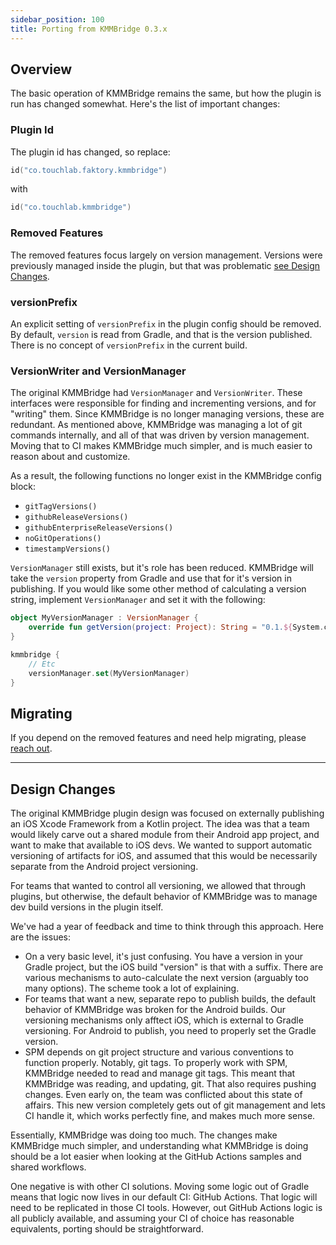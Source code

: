 ```yaml
---
sidebar_position: 100
title: Porting from KMMBridge 0.3.x 
---
```


## Overview

The basic operation of KMMBridge remains the same, but how the plugin is run has changed somewhat. Here's the list of important changes:

### Plugin Id

The plugin id has changed, so replace:

```kotlin
id("co.touchlab.faktory.kmmbridge")
```

with

```kotlin
id("co.touchlab.kmmbridge")
```

### Removed Features

The removed features focus largely on version management. Versions were previously managed inside the plugin, but that was problematic [see Design Changes](#design-changes).

### versionPrefix

An explicit setting of `versionPrefix` in the plugin config should be removed. By default, `version` is read from Gradle, and that is the version published. There is no concept of `versionPrefix` in the current build.

### VersionWriter and VersionManager

The original KMMBridge had `VersionManager` and `VersionWriter`. These interfaces were responsible for finding and incrementing versions, and for "writing" them. Since KMMBridge is no longer managing versions, these are redundant. As mentioned above, KMMBridge was managing a lot of git commands internally, and all of that was driven by version management. Moving that to CI makes KMMBridge much simpler, and is much easier to reason about and customize.

As a result, the following functions no longer exist in the KMMBridge config block:

* `gitTagVersions()`
* `githubReleaseVersions()`
* `githubEnterpriseReleaseVersions()`
* `noGitOperations()`
* `timestampVersions()`

`VersionManager` still exists, but it's role has been reduced. KMMBridge will take the `version` property from Gradle and use that for it's version in publishing. If you would like some other method of calculating a version string, implement `VersionManager` and set it with the following:

```kotlin
object MyVersionManager : VersionManager {
    override fun getVersion(project: Project): String = "0.1.${System.currentTimeMillis()}"
}

kmmbridge {
    // Etc
    versionManager.set(MyVersionManager)
}
```

## Migrating

If you depend on the removed features and need help migrating, please [reach out](https://touchlab.co/keepintouch).

---

## Design Changes

The original KMMBridge plugin design was focused on externally publishing an iOS Xcode Framework from a Kotlin project. The idea was that a team would likely carve out a shared module from their Android app project, and want to make that available to iOS devs. We wanted to support automatic versioning of artifacts for iOS, and assumed that this would be necessarily separate from the Android project versioning.

For teams that wanted to control all versioning, we allowed that through plugins, but otherwise, the default behavior of KMMBridge was to manage dev build versions in the plugin itself.

We've had a year of feedback and time to think through this approach. Here are the issues:

* On a very basic level, it's just confusing. You have a version in your Gradle project, but the iOS build "version" is that with a suffix. There are various mechanisms to auto-calculate the next version (arguably too many options). The scheme took a lot of explaining.
* For teams that want a new, separate repo to publish builds, the default behavior of KMMBridge was broken for the Android builds. Our versioning mechanisms only afftect iOS, which is external to Gradle versioning. For Android to publish, you need to properly set the Gradle version.
* SPM depends on git project structure and various conventions to function properly. Notably, git tags. To properly work with SPM, KMMBridge needed to read and manage git tags. This meant that KMMBridge was reading, and updating, git. That also requires pushing changes. Even early on, the team was conflicted about this state of affairs. This new version completely gets out of git management and lets CI handle it, which works perfectly fine, and makes much more sense.

Essentially, KMMBridge was doing too much. The changes make KMMBridge much simpler, and understanding what KMMBridge is doing should be a lot easier when looking at the GitHub Actions samples and shared workflows.

One negative is with other CI solutions. Moving some logic out of Gradle means that logic now lives in our default CI: GitHub Actions. That logic will need to be replicated in those CI tools. However, out GitHub Actions logic is all publicly available, and assuming your CI of choice has reasonable equivalents, porting should be straightforward.



